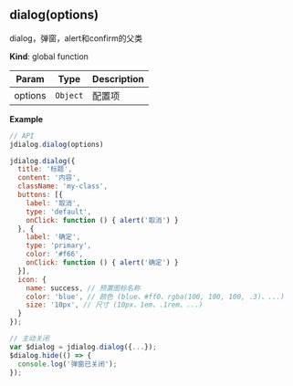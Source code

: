 <a name="dialog"></a>

## dialog(options)
dialog，弹窗，alert和confirm的父类

**Kind**: global function  

| Param | Type | Description |
| --- | --- | --- |
| options | <code>Object</code> | 配置项 |

**Example**  
```js
// APIjdialog.dialog(options)jdialog.dialog({  title: '标题',  content: '内容',  className: 'my-class',  buttons: [{    label: '取消',    type: 'default',    onClick: function () { alert('取消') }  }, {    label: '确定',    type: 'primary',    color: '#f66',    onClick: function () { alert('确定') }  }],  icon: {    name: success, // 预置图标名称    color: 'blue', // 颜色 (blue、#ff0、rgba(100, 100, 100, .3)、...)    size: '10px', // 尺寸 (10px、1em、.1rem、...)  }});// 主动关闭var $dialog = jdialog.dialog({...});$dialog.hide(() => {  console.log('弹窗已关闭');});
```
